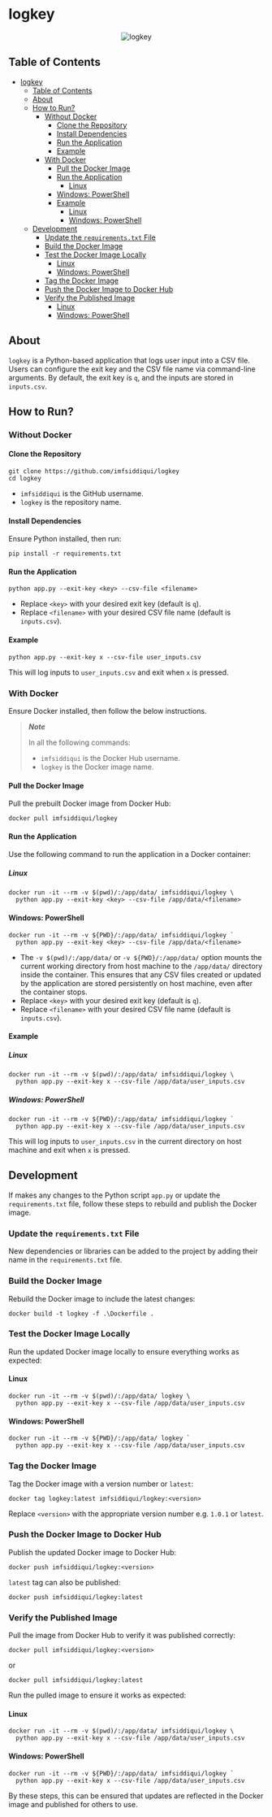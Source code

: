 <!-- markdownlint-disable MD024 MD033 MD040 -->

# logkey

<div align="center">

<img src="https://raw.githubusercontent.com/imfsiddiqui/logkey/refs/heads/main/images/logkey.png" alt="logkey">

</div>

## Table of Contents

- [logkey](#logkey)
  - [Table of Contents](#table-of-contents)
  - [About](#about)
  - [How to Run?](#how-to-run)
    - [Without Docker](#without-docker)
      - [Clone the Repository](#clone-the-repository)
      - [Install Dependencies](#install-dependencies)
      - [Run the Application](#run-the-application)
      - [Example](#example)
    - [With Docker](#with-docker)
      - [Pull the Docker Image](#pull-the-docker-image)
      - [Run the Application](#run-the-application-1)
        - [Linux](#linux)
      - [Windows: PowerShell](#windows-powershell)
      - [Example](#example-1)
        - [Linux](#linux-1)
        - [Windows: PowerShell](#windows-powershell-1)
  - [Development](#development)
    - [Update the `requirements.txt` File](#update-the-requirementstxt-file)
    - [Build the Docker Image](#build-the-docker-image)
    - [Test the Docker Image Locally](#test-the-docker-image-locally)
      - [Linux](#linux-2)
      - [Windows: PowerShell](#windows-powershell-2)
    - [Tag the Docker Image](#tag-the-docker-image)
    - [Push the Docker Image to Docker Hub](#push-the-docker-image-to-docker-hub)
    - [Verify the Published Image](#verify-the-published-image)
      - [Linux](#linux-3)
      - [Windows: PowerShell](#windows-powershell-3)

## About

`logkey` is a Python-based application that logs user input into a CSV file. Users can configure the exit key and the CSV file name via command-line arguments. By default, the exit key is `q`, and the inputs are stored in `inputs.csv`.

## How to Run?

### Without Docker

#### Clone the Repository

```
git clone https://github.com/imfsiddiqui/logkey
cd logkey
```

- `imfsiddiqui` is the GitHub username.
- `logkey` is the repository name.

#### Install Dependencies

Ensure Python installed, then run:

```
pip install -r requirements.txt
```

#### Run the Application

```
python app.py --exit-key <key> --csv-file <filename>
```

- Replace `<key>` with your desired exit key (default is `q`).
- Replace `<filename>` with your desired CSV file name (default is `inputs.csv`).

#### Example

```
python app.py --exit-key x --csv-file user_inputs.csv
```

This will log inputs to `user_inputs.csv` and exit when `x` is pressed.

### With Docker

Ensure Docker installed, then follow the below instructions.

> ***Note***
>
> In all the following commands:
>
> - `imfsiddiqui` is the Docker Hub username.
> - `logkey` is the Docker image name.

#### Pull the Docker Image

Pull the prebuilt Docker image from Docker Hub:

```
docker pull imfsiddiqui/logkey
```

#### Run the Application

Use the following command to run the application in a Docker container:

##### Linux

```
docker run -it --rm -v $(pwd)/:/app/data/ imfsiddiqui/logkey \
  python app.py --exit-key <key> --csv-file /app/data/<filename>
```

#### Windows: PowerShell

```
docker run -it --rm -v ${PWD}/:/app/data/ imfsiddiqui/logkey `
  python app.py --exit-key <key> --csv-file /app/data/<filename>
```

- The `-v $(pwd)/:/app/data/` or `-v ${PWD}/:/app/data/` option mounts the current working directory from host machine to the `/app/data/` directory inside the container. This ensures that any CSV files created or updated by the application are stored persistently on host machine, even after the container stops.
- Replace `<key>` with your desired exit key (default is `q`).
- Replace `<filename>` with your desired CSV file name (default is `inputs.csv`).

#### Example

##### Linux

```
docker run -it --rm -v $(pwd)/:/app/data/ imfsiddiqui/logkey \
  python app.py --exit-key x --csv-file /app/data/user_inputs.csv
```

##### Windows: PowerShell

```
docker run -it --rm -v ${PWD}/:/app/data/ imfsiddiqui/logkey `
  python app.py --exit-key x --csv-file /app/data/user_inputs.csv
```

This will log inputs to `user_inputs.csv` in the current directory on host machine and exit when `x` is pressed.

## Development

If makes any changes to the Python script `app.py` or update the `requirements.txt` file, follow these steps to rebuild and publish the Docker image.

### Update the `requirements.txt` File

New dependencies or libraries can be added to the project by adding their name in the `requirements.txt` file.

### Build the Docker Image

Rebuild the Docker image to include the latest changes:

```
docker build -t logkey -f .\Dockerfile .
```

### Test the Docker Image Locally

Run the updated Docker image locally to ensure everything works as expected:

#### Linux

```
docker run -it --rm -v $(pwd)/:/app/data/ logkey \
  python app.py --exit-key x --csv-file /app/data/user_inputs.csv
```

#### Windows: PowerShell

```
docker run -it --rm -v ${PWD}/:/app/data/ logkey `
  python app.py --exit-key x --csv-file /app/data/user_inputs.csv
```

### Tag the Docker Image

Tag the Docker image with a version number or `latest`:

```
docker tag logkey:latest imfsiddiqui/logkey:<version>
```

Replace `<version>` with the appropriate version number e.g. `1.0.1` or `latest`.

### Push the Docker Image to Docker Hub

Publish the updated Docker image to Docker Hub:

```
docker push imfsiddiqui/logkey:<version>
```

`latest` tag can also be published:

```
docker push imfsiddiqui/logkey:latest
```

### Verify the Published Image

Pull the image from Docker Hub to verify it was published correctly:

```
docker pull imfsiddiqui/logkey:<version>
```

or

```
docker pull imfsiddiqui/logkey:latest
```

Run the pulled image to ensure it works as expected:

#### Linux

```
docker run -it --rm -v $(pwd)/:/app/data/ imfsiddiqui/logkey \
  python app.py --exit-key x --csv-file /app/data/user_inputs.csv
```

#### Windows: PowerShell

```
docker run -it --rm -v ${PWD}/:/app/data/ imfsiddiqui/logkey `
  python app.py --exit-key x --csv-file /app/data/user_inputs.csv
```

By these steps, this can be ensured that updates are reflected in the Docker image and published for others to use.
